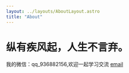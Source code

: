 ```yaml
---
layout: ../layouts/AboutLayout.astro
title: "About"
---
```


# 纵有疾风起，人生不言弃。

我的微信：qq_936882156,欢迎一起学习交流
[email](mailto:3025822868@qq.com)
